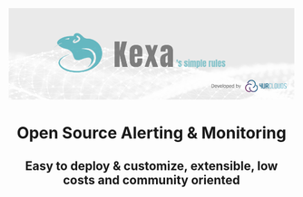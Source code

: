 <p align="center">
  <a href="https://kexa.io/">
    <img src="/kexa-banniere-git.png"  alt="Kexa Alerting & Monitoring" />
  </a>
</p>

<h1 align="center" style="border-bottom: none">
    Open Source Alerting & Monitoring
</h1>
<h2 align="center" style="border-bottom: none">
    Easy to deploy & customize, extensible, low costs and community oriented 
</h2>
